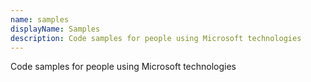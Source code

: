 ```yaml
---
name: samples
displayName: Samples
description: Code samples for people using Microsoft technologies
---
```

Code samples for people using Microsoft technologies